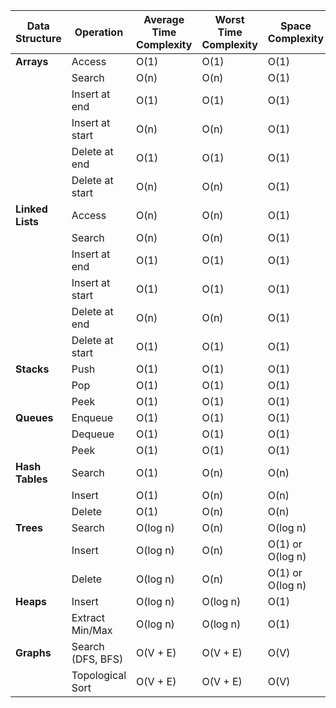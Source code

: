 | Data Structure | Operation          | Average Time Complexity | Worst Time Complexity | Space Complexity |
|-----------------|--------------------|-------------------------|-----------------------|------------------|
| **Arrays**      | Access             | O(1)                    | O(1)                  | O(1)             |
|                 | Search             | O(n)                    | O(n)                  | O(1)             |
|                 | Insert at end      | O(1)                    | O(1)                  | O(1)             |
|                 | Insert at start    | O(n)                    | O(n)                  | O(1)             |
|                 | Delete at end      | O(1)                    | O(1)                  | O(1)             |
|                 | Delete at start    | O(n)                    | O(n)                  | O(1)             |
| **Linked Lists**| Access             | O(n)                    | O(n)                  | O(1)             |
|                 | Search             | O(n)                    | O(n)                  | O(1)             |
|                 | Insert at end      | O(1)                    | O(1)                  | O(1)             |
|                 | Insert at start    | O(1)                    | O(1)                  | O(1)             |
|                 | Delete at end      | O(n)                    | O(n)                  | O(1)             |
|                 | Delete at start    | O(1)                    | O(1)                  | O(1)             |
| **Stacks**      | Push               | O(1)                    | O(1)                  | O(1)             |
|                 | Pop                | O(1)                    | O(1)                  | O(1)             |
|                 | Peek               | O(1)                    | O(1)                  | O(1)             |
| **Queues**      | Enqueue            | O(1)                    | O(1)                  | O(1)             |
|                 | Dequeue            | O(1)                    | O(1)                  | O(1)             |
|                 | Peek               | O(1)                    | O(1)                  | O(1)             |
| **Hash Tables** | Search             | O(1)                    | O(n)                  | O(n)             |
|                 | Insert             | O(1)                    | O(n)                  | O(n)             |
|                 | Delete             | O(1)                    | O(n)                  | O(n)             |
| **Trees**       | Search             | O(log n)                | O(n)                  | O(log n)         |
|                 | Insert             | O(log n)                | O(n)                  | O(1) or O(log n) |
|                 | Delete             | O(log n)                | O(n)                  | O(1) or O(log n) |
| **Heaps**       | Insert             | O(log n)                | O(log n)              | O(1)             |
|                 | Extract Min/Max    | O(log n)                | O(log n)              | O(1)             |
| **Graphs**      | Search (DFS, BFS)  | O(V + E)                | O(V + E)              | O(V)             |
|                 | Topological Sort   | O(V + E)                | O(V + E)              | O(V)             |
